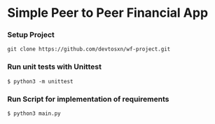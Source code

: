 # Simple Peer to Peer Financial App

### Setup Project

```
git clone https://github.com/devtosxn/wf-project.git
```

### Run unit tests with Unittest
```
$ python3 -m unittest
```

### Run Script for implementation of requirements 
```
$ python3 main.py
```